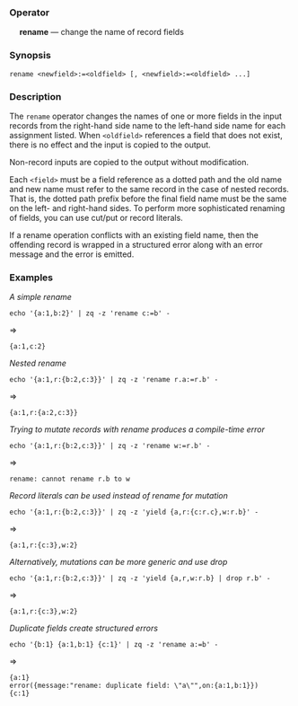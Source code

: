 ### Operator

&emsp; **rename** &mdash; change the name of record fields

### Synopsis
```
rename <newfield>:=<oldfield> [, <newfield>:=<oldfield> ...]
```
### Description

The `rename` operator changes the names of one or more fields
in the input records from the right-hand side name to the left-hand side name
for each assignment listed.  When `<oldfield>` references a field that does not
exist, there is no effect and the input is copied to the output.

Non-record inputs are copied to the output without modification.

Each `<field>` must be a field reference as a dotted path and the old name
and new name must refer to the same record in the case of nested records.
That is, the dotted path prefix before the final field name must be the
same on the left- and right-hand sides.  To perform more sophisticated
renaming of fields, you can use cut/put or record literals.

If a rename operation conflicts with an existing field name, then the
offending record is wrapped in a structured error along with an error message
and the error is emitted.

### Examples

_A simple rename_
```mdtest-command
echo '{a:1,b:2}' | zq -z 'rename c:=b' -
```
=>
```mdtest-output
{a:1,c:2}
```
_Nested rename_
```mdtest-command
echo '{a:1,r:{b:2,c:3}}' | zq -z 'rename r.a:=r.b' -
```
=>
```mdtest-output
{a:1,r:{a:2,c:3}}
```
_Trying to mutate records with rename produces a compile-time error_
```mdtest-command fails
echo '{a:1,r:{b:2,c:3}}' | zq -z 'rename w:=r.b' -
```
=>
```mdtest-output
rename: cannot rename r.b to w
```
_Record literals can be used instead of rename for mutation_
```mdtest-command
echo '{a:1,r:{b:2,c:3}}' | zq -z 'yield {a,r:{c:r.c},w:r.b}' -
```
=>
```mdtest-output
{a:1,r:{c:3},w:2}
```
_Alternatively, mutations can be more generic and use drop_
```mdtest-command
echo '{a:1,r:{b:2,c:3}}' | zq -z 'yield {a,r,w:r.b} | drop r.b' -
```
=>
```mdtest-output
{a:1,r:{c:3},w:2}
```
_Duplicate fields create structured errors_
```mdtest-command
echo '{b:1} {a:1,b:1} {c:1}' | zq -z 'rename a:=b' -
```
=>
```mdtest-output
{a:1}
error({message:"rename: duplicate field: \"a\"",on:{a:1,b:1}})
{c:1}
```
